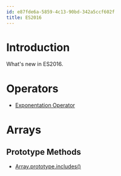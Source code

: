 ```yaml
---
id: e87fde6a-5859-4c13-90bd-342a5ccf602f
title: ES2016
---
```


# Introduction

What's new in ES2016.

# Operators

-   [Exponentation
    Operator](20201112110203-javascript_exponentation_operator)

# Arrays

## Prototype Methods

-   [Array.prototype.includes()](20201113105707-array_prototype_includes)
